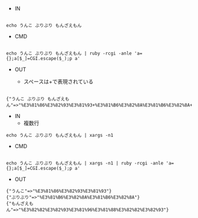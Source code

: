 - IN

```

echo うんこ ぶりぶり もんざえもん
```

- CMD

```

echo うんこ ぶりぶり もんざえもん | ruby -rcgi -anle 'a={};a[$_]=CGI.escape($_);p a'

```

- OUT

  - スペースは+で表現されている
```

{"うんこ ぶりぶり もんざえもん"=>"%E3%81%86%E3%82%93%E3%81%93+%E3%81%B6%E3%82%8A%E3%81%B6%E3%82%8A+%E3%82%82%E3%82%93%E3%81%96%E3%81%88%E3%82%82%E3%82%93"}

```

- IN
  - 複数行

```
echo うんこ ぶりぶり もんざえもん | xargs -n1
```

- CMD

```

echo うんこ ぶりぶり もんざえもん | xargs -n1 | ruby -rcgi -anle 'a={};a[$_]=CGI.escape($_);p a'

```

- OUT

```
{"うんこ"=>"%E3%81%86%E3%82%93%E3%81%93"}
{"ぶりぶり"=>"%E3%81%B6%E3%82%8A%E3%81%B6%E3%82%8A"}
{"もんざえもん"=>"%E3%82%82%E3%82%93%E3%81%96%E3%81%88%E3%82%82%E3%82%93"}
```
